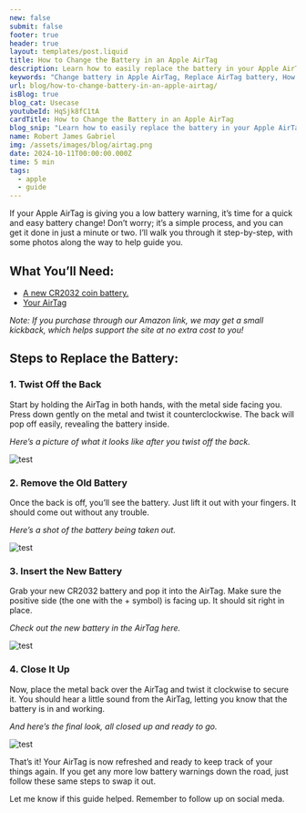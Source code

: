```yaml
---
new: false
submit: false
footer: true
header: true
layout: templates/post.liquid
title: How to Change the Battery in an Apple AirTag
description: Learn how to easily replace the battery in your Apple AirTag with this simple guide. We'll walk you through each step so you can keep your AirTag working smoothly and your items safely tracked.
keywords: "Change battery in Apple AirTag, Replace AirTag battery, How to change AirTag battery, Apple AirTag battery replacement, AirTag battery change guide, AirTag battery replacement tutorial, AirTag battery life, Replace battery in AirTag, Change battery in an Apple AirTag"
url: blog/how-to-change-battery-in-an-apple-airtag/
isBlog: true
blog_cat: Usecase
youtubeId: HqSjk8fC1tA
cardTitle: How to Change the Battery in an Apple AirTag
blog_snip: "Learn how to easily replace the battery in your Apple AirTag with this simple guide. We'll walk you through each step so you can keep your AirTag working smoothly and your items safely tracked."
name: Robert James Gabriel
img: /assets/images/blog/airtag.png
date: 2024-10-11T00:00:00.000Z
time: 5 min
tags:
  - apple
  - guide
---
```




If your Apple AirTag is giving you a low battery warning, it’s time for a quick and easy battery change! Don’t worry; it’s a simple process, and you can get it done in just a minute or two. I’ll walk you through it step-by-step, with some photos along the way to help guide you.

## What You’ll Need:
- [A new CR2032 coin battery.](https://www.amazon.com/gp/product/B098ZW4GDY?ie=UTF8&th=1&linkCode=ll1&tag=coffeeandfun-20&linkId=5394d3fcdc4648a9a8a2079752a67a33&language=en_US&ref_=as_li_ss_tl)
- [Your AirTag](https://www.amazon.com/Apple-MX542LL-A-AirTag-Pack/dp/B0D54JZTHY?crid=1UMYWZCME1I9I&dib=eyJ2IjoiMSJ9.34Y5eLJt-Syg--Dpi7ueLVmDM_2aI2CMsqYjoyRmWwkkGQtu7h5LdPrJN7gItjT_Xd4BSx0ZhfBywosG_qbUPvLX6TWZyomQRbrDCbnHSf8bsB0VNSzd0ZpK6ghR9_3smHwzY493IOhEwfDbQYIwixK9KdWS6JbVv2tTYeoVtbuXr2ghY_IHIfFC_TiUXLtFVDXAS9xaILrXCtot3wP9s9T2N06A-gkCvrdQGME0h-BK63wOgdrlEF1OQ2vuIK1trB6yYypad6i8D9hnLNcRdzopb1IaF2PItM_VWJpU0Mg.26U_i7jiRxa5gRHdR2Di6X62CiwMYGucw7GJE-bEyO0&dib_tag=se&keywords=airtag&qid=1728702132&s=electronics&sprefix=airt%2Celectronics%2C173&sr=1-2-spons&sp_csd=d2lkZ2V0TmFtZT1zcF9hdGY&psc=1&linkCode=ll1&tag=coffeeandfun-20&linkId=b96d63235532aa1b820d1346a0125c49&language=en_US&ref_=as_li_ss_tl)

*Note: If you purchase through our Amazon link, we may get a small kickback, which helps support the site at no extra cost to you!*


## Steps to Replace the Battery:

### 1. Twist Off the Back
Start by holding the AirTag in both hands, with the metal side facing you. Press down gently on the metal and twist it counterclockwise. The back will pop off easily, revealing the battery inside.

*Here’s a picture of what it looks like after you twist off the back.*

<img
                src="text"
                alt="test"
                class="aspect-square rounded-xl mb-10"
                title="test"
              />

### 2. Remove the Old Battery
Once the back is off, you’ll see the battery. Just lift it out with your fingers. It should come out without any trouble.

*Here’s a shot of the battery being taken out.*

<img
                src="text"
                alt="test"
                class="aspect-square rounded-xl mb-10"
                title="test"
              />

### 3. Insert the New Battery
Grab your new CR2032 battery and pop it into the AirTag. Make sure the positive side (the one with the + symbol) is facing up. It should sit right in place.

*Check out the new battery in the AirTag here.*

<img
                src="text"
                alt="test"
                class="aspect-square rounded-xl mb-10"
                title="test"
              />

### 4. Close It Up
Now, place the metal back over the AirTag and twist it clockwise to secure it. You should hear a little sound from the AirTag, letting you know that the battery is in and working.

*And here’s the final look, all closed up and ready to go.*

<img
                src="text"
                alt="test"
                class="aspect-square rounded-xl mb-10"
                title="test"
              />

That’s it! Your AirTag is now refreshed and ready to keep track of your things again. If you get any more low battery warnings down the road, just follow these same steps to swap it out.

Let me know if this guide helped. Remember to follow up on social meda.
